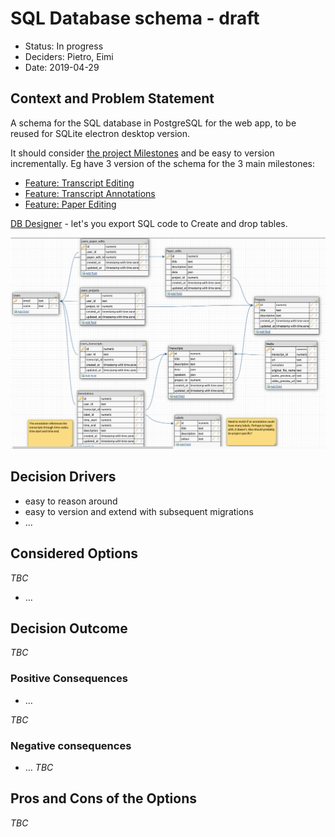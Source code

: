 # SQL Database schema - draft

* Status: In progress <!-- optional -->
* Deciders: Pietro, Eimi <!-- optional -->
* Date: 2019-04-29 <!-- [YYYY-MM-DD when the decision was last updated]  optional -->

<!-- Technical Story: [description | ticket/issue URL] optional -->

## Context and Problem Statement

<!-- [Describe the context and problem statement, e.g., in free form using two to three sentences. You may want to articulate the problem in form of a question.] -->

A schema for the SQL database in PostgreSQL for the web app, to be reused for SQLite electron desktop version.

It should consider [the project Milestones](https://github.com/bbc/digital-paper-edit/milestones) and be easy to version incrementally. 
Eg have 3 version of the schema for the 3 main milestones:
- [Feature: Transcript Editing](https://github.com/bbc/digital-paper-edit/milestone/3)
- [Feature: Transcript Annotations](https://github.com/bbc/digital-paper-edit/milestone/4)
- [Feature: Paper Editing](https://github.com/bbc/digital-paper-edit/milestone/5)

[DB Designer](https://dbdesigner.page.link/cq9FMHVVxsYqTasf7) - let's you export SQL code to Create and drop tables.

![DB schema v1](db-schema-v1.png)

## Decision Drivers <!-- optional -->

* easy to reason around
* easy to version and extend with subsequent migrations
* … <!-- numbers of drivers can vary -->

## Considered Options

_TBC_
<!-- * [option 1]
* [option 2]
* [option 3] -->
* … <!-- numbers of options can vary -->

## Decision Outcome

<!-- Chosen option: "[option 1]", because [justification. e.g., only option, which meets k.o. criterion decision driver | which resolves force force | … | comes out best (see below)]. -->
_TBC_

### Positive Consequences <!-- optional -->

<!-- * [e.g., improvement of quality attribute satisfaction, follow-up decisions required, …] -->
* …

_TBC_

### Negative consequences <!-- optional -->

<!-- * [e.g., compromising quality attribute, follow-up decisions required, …] -->
* …
_TBC_


## Pros and Cons of the Options 

_TBC_

<!-- 
### [option 1]

[example | description | pointer to more information | …] 

* Good, because [argument a]
* Good, because [argument b]
* Bad, because [argument c]
* … 

### [option 2]

[example | description | pointer to more information | …] 

* Good, because [argument a]
* Good, because [argument b]
* Bad, because [argument c]
* … 

### [option 3]

[example | description | pointer to more information | …] 

* Good, because [argument a]
* Good, because [argument b]
* Bad, because [argument c]
* …

## Links

* [Link type] [Link to ADR]  -->